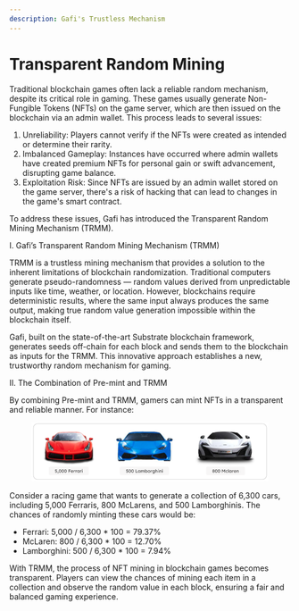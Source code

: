 ```yaml
---
description: Gafi's Trustless Mechanism
---
```


# Transparent Random Mining

Traditional blockchain games often lack a reliable random mechanism, despite its critical role in gaming. These games usually generate Non-Fungible Tokens (NFTs) on the game server, which are then issued on the blockchain via an admin wallet. This process leads to several issues:

1. Unreliability: Players cannot verify if the NFTs were created as intended or determine their rarity.
2. Imbalanced Gameplay: Instances have occurred where admin wallets have created premium NFTs for personal gain or swift advancement, disrupting game balance.
3. Exploitation Risk: Since NFTs are issued by an admin wallet stored on the game server, there's a risk of hacking that can lead to changes in the game's smart contract.

To address these issues, Gafi has introduced the Transparent Random Mining Mechanism (TRMM).

I. Gafi’s Transparent Random Mining Mechanism (TRMM)

TRMM is a trustless mining mechanism that provides a solution to the inherent limitations of blockchain randomization. Traditional computers generate pseudo-randomness — random values derived from unpredictable inputs like time, weather, or location. However, blockchains require deterministic results, where the same input always produces the same output, making true random value generation impossible within the blockchain itself.

Gafi, built on the state-of-the-art Substrate blockchain framework, generates seeds off-chain for each block and sends them to the blockchain as inputs for the TRMM. This innovative approach establishes a new, trustworthy random mechanism for gaming.

II. The Combination of Pre-mint and TRMM

By combining Pre-mint and TRMM, gamers can mint NFTs in a transparent and reliable manner. For instance:

<figure><img src="../../.gitbook/assets/Screen Shot 2023-06-05 at 18.28.28.png" alt=""><figcaption></figcaption></figure>

Consider a racing game that wants to generate a collection of 6,300 cars, including 5,000 Ferraris, 800 McLarens, and 500 Lamborghinis. The chances of randomly minting these cars would be:

* Ferrari: 5,000 / 6,300 \* 100 = 79.37%
* McLaren: 800 / 6,300 \* 100 = 12.70%
* Lamborghini: 500 / 6,300 \* 100 = 7.94%

With TRMM, the process of NFT mining in blockchain games becomes transparent. Players can view the chances of mining each item in a collection and observe the random value in each block, ensuring a fair and balanced gaming experience.
